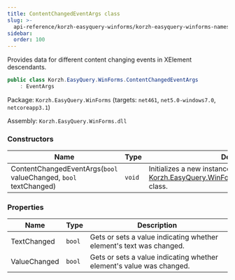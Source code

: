 ```yaml
---
title: ContentChangedEventArgs class
slug: >-
  api-reference/korzh-easyquery-winforms/korzh-easyquery-winforms-namespace/contentchangedeventargs-class
sidebar:
  order: 100
---
```


Provides data for different content changing events in XElement descendants.
```csharp
public class Korzh.EasyQuery.WinForms.ContentChangedEventArgs
    : EventArgs

```
Package: `Korzh.EasyQuery.WinForms` (targets: `net461`, `net5.0-windows7.0`, `netcoreapp3.1`)

Assembly: `Korzh.EasyQuery.WinForms.dll`

### Constructors

| Name | Type | Description | 
| --- | --- | --- | 
| ContentChangedEventArgs(`bool` valueChanged, `bool` textChanged) | `void` | Initializes a new instance of the [Korzh.EasyQuery.WinForms.ContentChangedEventArgs](///easyquery/docs/api-reference/korzh-easyquery-winforms/korzh-easyquery-winforms-namespace/contentchangedeventargs-class) class. | 


### Properties

| Name | Type | Description | 
| --- | --- | --- | 
| TextChanged | `bool` | Gets or sets a value indicating whether element's text was changed. | 
| ValueChanged | `bool` | Gets or sets a value indicating whether element's value was changed. |
